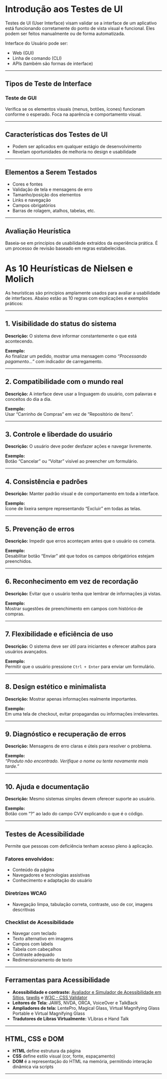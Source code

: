 # Introdução aos Testes de UI

Testes de UI (User Interface) visam validar se a interface de um aplicativo está funcionando corretamente do ponto de vista visual e funcional. Eles podem ser feitos manualmente ou de forma automatizada.

Interface do Usuário pode ser:
- Web (GUI)
- Linha de comando (CLI)
- APIs (também são formas de interface)

---

## Tipos de Teste de Interface

### Teste de GUI

Verifica se os elementos visuais (menus, botões, ícones) funcionam conforme o esperado. Foca na aparência e comportamento visual.

---

## Características dos Testes de UI

- Podem ser aplicados em qualquer estágio de desenvolvimento
- Revelam oportunidades de melhoria no design e usabilidade

---

## Elementos a Serem Testados

- Cores e fontes
- Validação de tela e mensagens de erro
- Tamanho/posição dos elementos
- Links e navegação
- Campos obrigatórios
- Barras de rolagem, atalhos, tabelas, etc.

---

## Avaliação Heurística

Baseia-se em princípios de usabilidade extraídos da experiência prática. É um processo de revisão baseado em regras estabelecidas.

# As 10 Heurísticas de Nielsen e Molich

As heurísticas são princípios amplamente usados para avaliar a usabilidade de interfaces. Abaixo estão as 10 regras com explicações e exemplos práticos:

---

## 1. Visibilidade do status do sistema

**Descrição:** O sistema deve informar constantemente o que está acontecendo.

**Exemplo:**  
Ao finalizar um pedido, mostrar uma mensagem como *“Processando pagamento...”* com indicador de carregamento.

---

## 2. Compatibilidade com o mundo real

**Descrição:** A interface deve usar a linguagem do usuário, com palavras e conceitos do dia a dia.

**Exemplo:**  
Usar “Carrinho de Compras” em vez de “Repositório de Itens”.

---

## 3. Controle e liberdade do usuário

**Descrição:** O usuário deve poder desfazer ações e navegar livremente.

**Exemplo:**  
Botão “Cancelar” ou “Voltar” visível ao preencher um formulário.

---

## 4. Consistência e padrões

**Descrição:** Manter padrão visual e de comportamento em toda a interface.

**Exemplo:**  
Ícone de lixeira sempre representando “Excluir” em todas as telas.

---

## 5. Prevenção de erros

**Descrição:** Impedir que erros aconteçam antes que o usuário os cometa.

**Exemplo:**  
Desabilitar botão “Enviar” até que todos os campos obrigatórios estejam preenchidos.

---

## 6. Reconhecimento em vez de recordação

**Descrição:** Evitar que o usuário tenha que lembrar de informações já vistas.

**Exemplo:**  
Mostrar sugestões de preenchimento em campos com histórico de compras.

---

## 7. Flexibilidade e eficiência de uso

**Descrição:** O sistema deve ser útil para iniciantes e oferecer atalhos para usuários avançados.

**Exemplo:**  
Permitir que o usuário pressione `Ctrl + Enter` para enviar um formulário.

---

## 8. Design estético e minimalista

**Descrição:** Mostrar apenas informações realmente importantes.

**Exemplo:**  
Em uma tela de checkout, evitar propagandas ou informações irrelevantes.

---

## 9. Diagnóstico e recuperação de erros

**Descrição:** Mensagens de erro claras e úteis para resolver o problema.

**Exemplo:**  
*“Produto não encontrado. Verifique o nome ou tente novamente mais tarde.”*

---

## 10. Ajuda e documentação

**Descrição:** Mesmo sistemas simples devem oferecer suporte ao usuário.

**Exemplo:**  
Botão com “?” ao lado do campo CVV explicando o que é o código.

---

## Testes de Acessibilidade

Permite que pessoas com deficiência tenham acesso pleno à aplicação.

### Fatores envolvidos:

- Conteúdo da página
- Navegadores e tecnologias assistivas
- Conhecimento e adaptação do usuário

### Diretrizes WCAG

- Navegação limpa, tabulação correta, contraste, uso de cor, imagens descritivas

### Checklist de Acessibilidade

- Navegar com teclado  
- Texto alternativo em imagens  
- Campos com labels  
- Tabela com cabeçalhos  
- Contraste adequado  
- Redimensionamento de texto  

---

## Ferramentas para Acessibilidade

- **Acessibilidade e contraste:** [Avaliador e Simulador de Acessibilidade em Sítios](https://asesweb.governoeletronico.gov.br/), [tawdis](https://www.tawdis.net/) e [W3C - CSS Validator](https://jigsaw.w3.org/css-validator/)
- **Leitores de Tela:** JAWS, NVDA, ORCA, VoiceOver e TalkBack
- **Ampliadores de tela:** LentePro, Magical Glass, Virtual Magnifying Glass Portable e Virtual Magnifying Glass
- **Tradutores de Libras Virtualmente:** VLibras e Hand Talk

---

## HTML, CSS e DOM

- **HTML** define estrutura da página  
- **CSS** define estilo visual (cor, fonte, espaçamento)  
- **DOM** é a representação do HTML na memória, permitindo interação dinâmica via scripts

---
